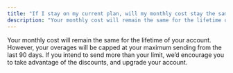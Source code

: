 ```yaml
---
title: "If I stay on my current plan, will my monthly cost stay the same?"
description: "Your monthly cost will remain the same for the lifetime of your account. However, your overages will be capped at your maximum sending from the last 90 days. If you intend to send more than your limit, we’d encourage you to take advantage of the discounts, and upgrade your account."
---
```


Your monthly cost will remain the same for the lifetime of your account. However, your overages will be capped at your maximum sending from the last 90 days. If you intend to send more than your limit, we’d encourage you to take advantage of the discounts, and upgrade your account.
